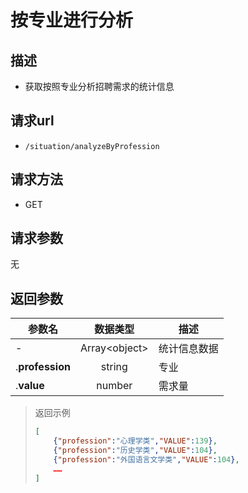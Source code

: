 # 按专业进行分析

## 描述

- 获取按照专业分析招聘需求的统计信息

## 请求url

- `/situation/analyzeByProfession`

## 请求方法

- GET

## 请求参数

无

## 返回参数

|参数名|数据类型|描述|
|---|:---:|---|
|-|Array\<object>|统计信息数据|
|.**profession**|string|专业|
|.**value**|number|需求量|

> 返回示例
>
> ```json
> [
>     {"profession":"心理学类","VALUE":139},
>     {"profession":"历史学类","VALUE":104},
>     {"profession":"外国语言文学类","VALUE":104},
>     ……
> ]
>```
